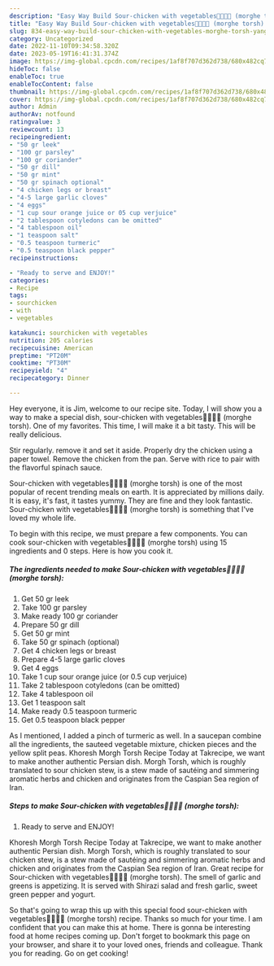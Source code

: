 ```yaml
---
description: "Easy Way Build Sour-chicken with vegetables🍗🥙🥚🧄 (morghe torsh) yang Delicious"
title: "Easy Way Build Sour-chicken with vegetables🍗🥙🥚🧄 (morghe torsh) yang Delicious"
slug: 834-easy-way-build-sour-chicken-with-vegetables-morghe-torsh-yang-delicious
category: Uncategorized
date: 2022-11-10T09:34:58.320Z
date: 2023-05-19T16:41:31.374Z
image: https://img-global.cpcdn.com/recipes/1af8f707d362d738/680x482cq70/sour-chicken-with-vegetables-morghe-torsh-recipe-main-photo.jpg
hideToc: false
enableToc: true
enableTocContent: false
thumbnail: https://img-global.cpcdn.com/recipes/1af8f707d362d738/680x482cq70/sour-chicken-with-vegetables-morghe-torsh-recipe-main-photo.jpg
cover: https://img-global.cpcdn.com/recipes/1af8f707d362d738/680x482cq70/sour-chicken-with-vegetables-morghe-torsh-recipe-main-photo.jpg
author: Admin
authorAv: notfound
ratingvalue: 3
reviewcount: 13
recipeingredient:
- "50 gr leek"
- "100 gr parsley"
- "100 gr coriander"
- "50 gr dill"
- "50 gr mint"
- "50 gr spinach optional"
- "4 chicken legs or breast"
- "4-5 large garlic cloves"
- "4 eggs"
- "1 cup sour orange juice or 05 cup verjuice"
- "2 tablespoon cotyledons can be omitted"
- "4 tablespoon oil"
- "1 teaspoon salt"
- "0.5 teaspoon turmeric"
- "0.5 teaspoon black pepper"
recipeinstructions:

- "Ready to serve and ENJOY!"
categories:
- Recipe
tags:
- sourchicken
- with
- vegetables

katakunci: sourchicken with vegetables 
nutrition: 205 calories
recipecuisine: American
preptime: "PT20M"
cooktime: "PT30M"
recipeyield: "4"
recipecategory: Dinner

---
```



Hey everyone, it is Jim, welcome to our recipe site. Today, I will show you a way to make a special dish, sour-chicken with vegetables🍗🥙🥚🧄 (morghe torsh). One of my favorites. This time, I will make it a bit tasty. This will be really delicious.

Stir regularly. remove it and set it aside. Properly dry the chicken using a paper towel. Remove the chicken from the pan. Serve with rice to pair with the flavorful spinach sauce.

Sour-chicken with vegetables🍗🥙🥚🧄 (morghe torsh) is one of the most popular of recent trending meals on earth. It is appreciated by millions daily. It is easy, it's fast, it tastes yummy. They are fine and they look fantastic. Sour-chicken with vegetables🍗🥙🥚🧄 (morghe torsh) is something that I've loved my whole life.


To begin with this recipe, we must prepare a few components. You can cook sour-chicken with vegetables🍗🥙🥚🧄 (morghe torsh) using 15 ingredients and 0 steps. Here is how you cook it.

<!--inarticleads1-->

##### The ingredients needed to make Sour-chicken with vegetables🍗🥙🥚🧄 (morghe torsh):

1. Get 50 gr leek
1. Take 100 gr parsley
1. Make ready 100 gr coriander
1. Prepare 50 gr dill
1. Get 50 gr mint
1. Take 50 gr spinach (optional)
1. Get 4 chicken legs or breast
1. Prepare 4-5 large garlic cloves
1. Get 4 eggs
1. Take 1 cup sour orange juice (or 0.5 cup verjuice)
1. Take 2 tablespoon cotyledons (can be omitted)
1. Take 4 tablespoon oil
1. Get 1 teaspoon salt
1. Make ready 0.5 teaspoon turmeric
1. Get 0.5 teaspoon black pepper


As I mentioned, I added a pinch of turmeric as well. In a saucepan combine all the ingredients, the sauteed vegetable mixture, chicken pieces and the yellow split peas. Khoresh Morgh Torsh Recipe Today at Takrecipe, we want to make another authentic Persian dish. Morgh Torsh, which is roughly translated to sour chicken stew, is a stew made of sautéing and simmering aromatic herbs and chicken and originates from the Caspian Sea region of Iran. 

<!--inarticleads2-->

##### Steps to make Sour-chicken with vegetables🍗🥙🥚🧄 (morghe torsh):


1. Ready to serve and ENJOY!

Khoresh Morgh Torsh Recipe Today at Takrecipe, we want to make another authentic Persian dish. Morgh Torsh, which is roughly translated to sour chicken stew, is a stew made of sautéing and simmering aromatic herbs and chicken and originates from the Caspian Sea region of Iran. Great recipe for Sour-chicken with vegetables🍗🥙🥚🧄 (morghe torsh). The smell of garlic and greens is appetizing. It is served with Shirazi salad and fresh garlic, sweet green pepper and yogurt. 

So that's going to wrap this up with this special food sour-chicken with vegetables🍗🥙🥚🧄 (morghe torsh) recipe. Thanks so much for your time. I am confident that you can make this at home. There is gonna be interesting food at home recipes coming up. Don't forget to bookmark this page on your browser, and share it to your loved ones, friends and colleague. Thank you for reading. Go on get cooking!

